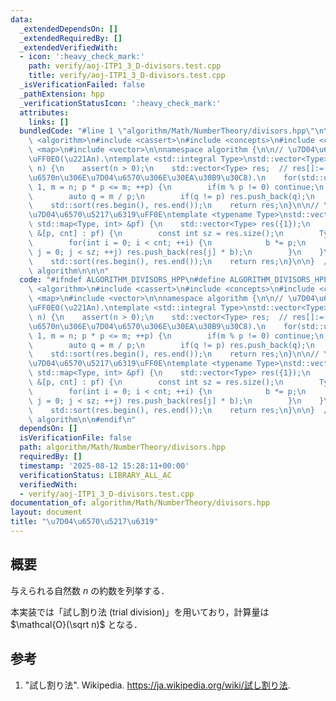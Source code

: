 ```yaml
---
data:
  _extendedDependsOn: []
  _extendedRequiredBy: []
  _extendedVerifiedWith:
  - icon: ':heavy_check_mark:'
    path: verify/aoj-ITP1_3_D-divisors.test.cpp
    title: verify/aoj-ITP1_3_D-divisors.test.cpp
  _isVerificationFailed: false
  _pathExtension: hpp
  _verificationStatusIcon: ':heavy_check_mark:'
  attributes:
    links: []
  bundledCode: "#line 1 \"algorithm/Math/NumberTheory/divisors.hpp\"\n\n\n\n#include\
    \ <algorithm>\n#include <cassert>\n#include <concepts>\n#include <cstdint>\n#include\
    \ <map>\n#include <vector>\n\nnamespace algorithm {\n\n// \u7D04\u6570\u5217\u6319\
    \uFF0EO(\u221An).\ntemplate <std::integral Type>\nstd::vector<Type> divisors(Type\
    \ n) {\n    assert(n > 0);\n    std::vector<Type> res;  // res[]:=(\u81EA\u7136\
    \u6570n\u306E\u7D04\u6570\u306E\u30EA\u30B9\u30C8).\n    for(std::uint64_t p =\
    \ 1, m = n; p * p <= m; ++p) {\n        if(m % p != 0) continue;\n        res.push_back(p);\n\
    \        auto q = m / p;\n        if(q != p) res.push_back(q);\n    }\n    res.shrink_to_fit();\n\
    \    std::sort(res.begin(), res.end());\n    return res;\n}\n\n// \u9AD8\u901F\
    \u7D04\u6570\u5217\u6319\uFF0E\ntemplate <typename Type>\nstd::vector<Type> divisors(const\
    \ std::map<Type, int> &pf) {\n    std::vector<Type> res({1});\n    for(const auto\
    \ &[p, cnt] : pf) {\n        const int sz = res.size();\n        Type b = 1;\n\
    \        for(int i = 0; i < cnt; ++i) {\n            b *= p;\n            for(int\
    \ j = 0; j < sz; ++j) res.push_back(res[j] * b);\n        }\n    }\n    res.shrink_to_fit();\n\
    \    std::sort(res.begin(), res.end());\n    return res;\n}\n\n}  // namespace\
    \ algorithm\n\n\n"
  code: "#ifndef ALGORITHM_DIVISORS_HPP\n#define ALGORITHM_DIVISORS_HPP 1\n\n#include\
    \ <algorithm>\n#include <cassert>\n#include <concepts>\n#include <cstdint>\n#include\
    \ <map>\n#include <vector>\n\nnamespace algorithm {\n\n// \u7D04\u6570\u5217\u6319\
    \uFF0EO(\u221An).\ntemplate <std::integral Type>\nstd::vector<Type> divisors(Type\
    \ n) {\n    assert(n > 0);\n    std::vector<Type> res;  // res[]:=(\u81EA\u7136\
    \u6570n\u306E\u7D04\u6570\u306E\u30EA\u30B9\u30C8).\n    for(std::uint64_t p =\
    \ 1, m = n; p * p <= m; ++p) {\n        if(m % p != 0) continue;\n        res.push_back(p);\n\
    \        auto q = m / p;\n        if(q != p) res.push_back(q);\n    }\n    res.shrink_to_fit();\n\
    \    std::sort(res.begin(), res.end());\n    return res;\n}\n\n// \u9AD8\u901F\
    \u7D04\u6570\u5217\u6319\uFF0E\ntemplate <typename Type>\nstd::vector<Type> divisors(const\
    \ std::map<Type, int> &pf) {\n    std::vector<Type> res({1});\n    for(const auto\
    \ &[p, cnt] : pf) {\n        const int sz = res.size();\n        Type b = 1;\n\
    \        for(int i = 0; i < cnt; ++i) {\n            b *= p;\n            for(int\
    \ j = 0; j < sz; ++j) res.push_back(res[j] * b);\n        }\n    }\n    res.shrink_to_fit();\n\
    \    std::sort(res.begin(), res.end());\n    return res;\n}\n\n}  // namespace\
    \ algorithm\n\n#endif\n"
  dependsOn: []
  isVerificationFile: false
  path: algorithm/Math/NumberTheory/divisors.hpp
  requiredBy: []
  timestamp: '2025-08-12 15:28:11+00:00'
  verificationStatus: LIBRARY_ALL_AC
  verifiedWith:
  - verify/aoj-ITP1_3_D-divisors.test.cpp
documentation_of: algorithm/Math/NumberTheory/divisors.hpp
layout: document
title: "\u7D04\u6570\u5217\u6319"
---
```



## 概要

与えられる自然数 $n$ の約数を列挙する．

本実装では「試し割り法 (trial division)」を用いており，計算量は $\mathcal{O}(\sqrt n)$ となる．

## 参考

1. "試し割り法". Wikipedia. <https://ja.wikipedia.org/wiki/試し割り法>.
